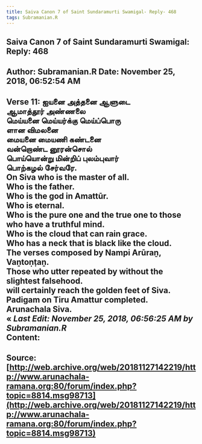 ```yaml
--- 
title: Saiva Canon 7 of Saint Sundaramurti Swamigal- Reply- 468   
tags: Subramanian.R  
---  
```

##  Saiva Canon 7 of Saint Sundaramurti Swamigal: Reply: 468  
Author: Subramanian.R       Date: November 25, 2018, 06:52:54 AM  
---  
Verse 11: ஐயனை அத்தனை ஆளுடை   
 ஆமாத்தூர் அண்ணலை   
மெய்யனை மெய்யர்க்கு மெய்ப்பொரு   
 ளான விமலனை   
மையனை மையணி கண்டனை   
 வன்றொண்ட னூரன்சொல்   
பொய்யொன்று மின்றிப் புலம்புவார்   
 பொற்கழல் சேர்வரே.   
On Siva who is the master of all.   
Who is the father.   
Who is the god in Amattūr.   
Who is eternal.   
Who is the pure one and the true one to those who have a truthful mind.   
Who is the cloud that can rain grace.   
Who has a neck that is black like the cloud.   
The verses composed by Nampi Arūraṉ, Vaṉtoṇṭaṉ.   
Those who utter repeated by without the slightest falsehood.   
will certainly reach the golden feet of Siva.   
Padigam on Tiru Amattur completed.   
Arunachala Siva.   
« _Last Edit: November 25, 2018, 06:56:25 AM by Subramanian.R_  
Content:
 ---  
Source:[http://web.archive.org/web/20181127142219/http://www.arunachala-ramana.org:80/forum/index.php?topic=8814.msg98713](http://web.archive.org/web/20181127142219/http://www.arunachala-ramana.org:80/forum/index.php?topic=8814.msg98713)   
---  

